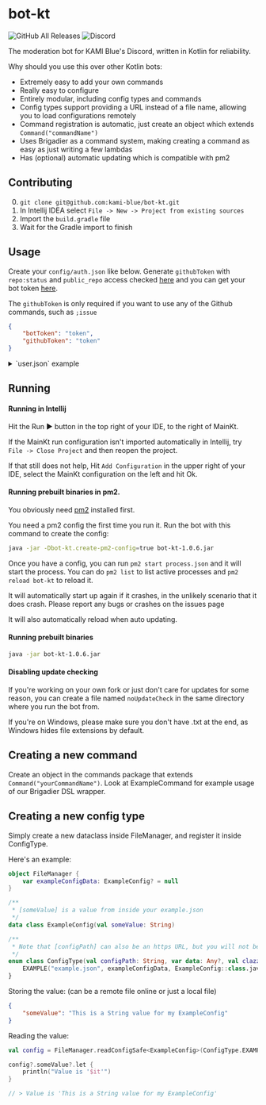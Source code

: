 # bot-kt

![GitHub All Releases](https://img.shields.io/github/downloads/kami-blue/bot-kt/total)
![Discord](https://img.shields.io/discord/573954110454366214)

The moderation bot for KAMI Blue's Discord, written in Kotlin for reliability. 

Why should you use this over other Kotlin bots:
- Extremely easy to add your own commands
- Really easy to configure
- Entirely modular, including config types and commands
- Config types support providing a URL instead of a file name, allowing you to load configurations remotely
- Command registration is automatic, just create an object which extends `Command("commandName")`
- Uses Brigadier as a command system, making creating a command as easy as just writing a few lambdas 
- Has (optional) automatic updating which is compatible with pm2

## Contributing

0. `git clone git@github.com:kami-blue/bot-kt.git`
1. In Intellij IDEA select `File -> New -> Project from existing sources`
3. Import the `build.gradle` file
4. Wait for the Gradle import to finish

## Usage

Create your `config/auth.json` like below. Generate `githubToken` with `repo:status` and `public_repo` access checked [here](https://github.com/settings/tokens) and you can get your bot token [here](https://discord.com/developers/applications/BOT_ID_HERE/bot).

The `githubToken` is only required if you want to use any of the Github commands, such as `;issue`

```json
{
    "botToken": "token",
    "githubToken": "token"
}
```

<details>
    <summary>`user.json` example</summary>

All elements are optional. `statusMessageType` defaults to "Playing".

```json
{
    "autoUpdate": "true",
    "primaryServerId": "573954110454366214",
    "startUpChannel": "dev-bot",
    "statusMessage": "out for raids",
    "statusMessageType": "3"
}
```

</details>

## Running 

#### Running in Intellij

Hit the Run ▶️ button in the top right of your IDE, to the right of MainKt.

If the MainKt run configuration isn't imported automatically in Intellij, try `File -> Close Project` and then reopen the project. 

If that still does not help, Hit `Add Configuration` in the upper right of your IDE, select the MainKt configuration on the left and hit Ok.

#### Running prebuilt binaries in pm2.
 
You obviously need [pm2](https://pm2.keymetrics.io/) installed first. 

You need a pm2 config the first time you run it. Run the bot with this command to create the config:
```bash
java -jar -Dbot-kt.create-pm2-config=true bot-kt-1.0.6.jar
```

Once you have a config, you can run `pm2 start process.json` and it will start the process. You can do `pm2 list` to list active processes and `pm2 reload bot-kt` to reload it.

It will automatically start up again if it crashes, in the unlikely scenario that it does crash. Please report any bugs or crashes on the issues page
 
It will also automatically reload when auto updating.

#### Running prebuilt binaries

```bash
java -jar bot-kt-1.0.6.jar
```

#### Disabling update checking

If you're working on your own fork or just don't care for updates for some reason, you can create a file named `noUpdateCheck` in the same directory where you run the bot from.

If you're on Windows, please make sure you don't have .txt at the end, as Windows hides file extensions by default.

## Creating a new command

Create an object in the commands package that extends `Command("yourCommandName")`. Look at ExampleCommand for example usage of our Brigadier DSL wrapper.

## Creating a new config type

Simply create a new dataclass inside FileManager, and register it inside ConfigType. 

Here's an example:

```kotlin
object FileManager {
    var exampleConfigData: ExampleConfig? = null
}
```

```kotlin
/**
 * [someValue] is a value from inside your example.json
 */
data class ExampleConfig(val someValue: String)
```

```kotlin
/**
 * Note that [configPath] can also be an https URL, but you will not be able to write the config if it's a remote URL. This is fine for remotely configuring a setting.
 */
enum class ConfigType(val configPath: String, var data: Any?, val clazz: Class<*>) {
    EXAMPLE("example.json", exampleConfigData, ExampleConfig::class.java);
}
```

Storing the value: (can be a remote file online or just a local file)

```json
{
    "someValue": "This is a String value for my ExampleConfig"
}
```

Reading the value: 

```kotlin
val config = FileManager.readConfigSafe<ExampleConfig>(ConfigType.EXAMPLE, false) // setting reload to true instead of false will forcefully load it from the URL / memory instead of returning the cached version

config?.someValue?.let {
    println("Value is '$it'")
}

// > Value is 'This is a String value for my ExampleConfig'
```
